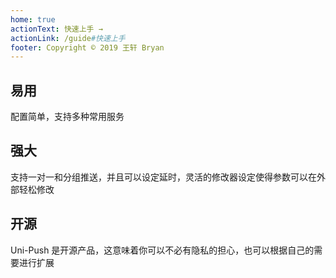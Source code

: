 ```yaml
---
home: true
actionText: 快速上手 →
actionLink: /guide#快速上手
footer: Copyright © 2019 王轩 Bryan
---
```


<div style="text-align: center">
  <Bit/>
</div>

<div class="features">
  <div class="feature">
    <h2>易用</h2>
    <p>配置简单，支持多种常用服务</p>
  </div>
  <div class="feature">
    <h2>强大</h2>
    <p>支持一对一和分组推送，并且可以设定延时，灵活的修改器设定使得参数可以在外部轻松修改</p>
  </div>
  <div class="feature">
    <h2>开源</h2>
    <p>Uni-Push 是开源产品，这意味着你可以不必有隐私的担心，也可以根据自己的需要进行扩展</p>
  </div>
</div>